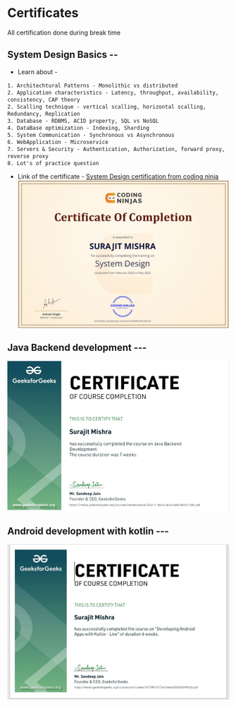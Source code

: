 # Certificates
All certification done during break time


## System Design Basics --

* Learn about -
```
1. Architechtural Patterns - Monolithic vs distributed
2. Application characteristics - Latency, throughput, availability, consistency, CAP theory
2. Scalling technique - vertical scalling, horizontal scalling, Redundancy, Replication
3. Database - RDBMS, ACID property, SQL vs NoSQL
4. DataBase optimization - Indexing, Sharding
5. System Communication - Synchronous vs Asynchronous
6. WebApplication - Microservice
7. Servers & Security - Authentication, Authorization, forward proxy, reverse proxy
8. Lot's of practice question

```
* Link of the certificate - [System Design certification from coding ninja](https://certificate.codingninjas.com/view/4e89f4af9c2fb21b)
![](https://github.com/iamsurajitmishra/Certificates/blob/master/system-design-coding-ninja-certification.JPG)

## Java Backend development ---
![Java Backend development](https://github.com/iamsurajitmishra/Certificates/blob/master/Backend-development-geeks.JPG)


## Android development with kotlin ---
![](https://github.com/iamsurajitmishra/Certificates/blob/master/android-development-kotlin.JPG)


